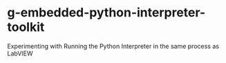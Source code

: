 # g-embedded-python-interpreter-toolkit
Experimenting with Running the Python Interpreter in the same process as LabVIEW
